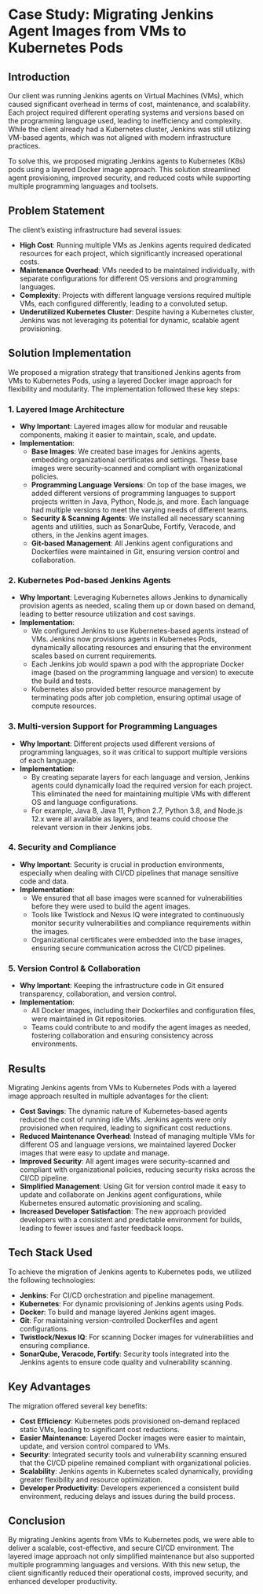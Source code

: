 # Case Study: Migrating Jenkins Agent Images from VMs to Kubernetes Pods

## Introduction
Our client was running Jenkins agents on Virtual Machines (VMs), which caused significant overhead in terms of cost, maintenance, and scalability. Each project required different operating systems and versions based on the programming language used, leading to inefficiency and complexity. While the client already had a Kubernetes cluster, Jenkins was still utilizing VM-based agents, which was not aligned with modern infrastructure practices.

To solve this, we proposed migrating Jenkins agents to Kubernetes (K8s) pods using a layered Docker image approach. This solution streamlined agent provisioning, improved security, and reduced costs while supporting multiple programming languages and toolsets.

## Problem Statement
The client’s existing infrastructure had several issues:
- **High Cost**: Running multiple VMs as Jenkins agents required dedicated resources for each project, which significantly increased operational costs.
- **Maintenance Overhead**: VMs needed to be maintained individually, with separate configurations for different OS versions and programming languages.
- **Complexity**: Projects with different language versions required multiple VMs, each configured differently, leading to a convoluted setup.
- **Underutilized Kubernetes Cluster**: Despite having a Kubernetes cluster, Jenkins was not leveraging its potential for dynamic, scalable agent provisioning.

## Solution Implementation

We proposed a migration strategy that transitioned Jenkins agents from VMs to Kubernetes Pods, using a layered Docker image approach for flexibility and modularity. The implementation followed these key steps:

### 1. Layered Image Architecture
- **Why Important**: Layered images allow for modular and reusable components, making it easier to maintain, scale, and update.
- **Implementation**:
  - **Base Images**: We created base images for Jenkins agents, embedding organizational certificates and settings. These base images were security-scanned and compliant with organizational policies.
  - **Programming Language Versions**: On top of the base images, we added different versions of programming languages to support projects written in Java, Python, Node.js, and more. Each language had multiple versions to meet the varying needs of different teams.
  - **Security & Scanning Agents**: We installed all necessary scanning agents and utilities, such as SonarQube, Fortify, Veracode, and others, in the Jenkins agent images.
  - **Git-based Management**: All Jenkins agent configurations and Dockerfiles were maintained in Git, ensuring version control and collaboration.

### 2. Kubernetes Pod-based Jenkins Agents
- **Why Important**: Leveraging Kubernetes allows Jenkins to dynamically provision agents as needed, scaling them up or down based on demand, leading to better resource utilization and cost savings.
- **Implementation**:
  - We configured Jenkins to use Kubernetes-based agents instead of VMs. Jenkins now provisions agents in Kubernetes Pods, dynamically allocating resources and ensuring that the environment scales based on current requirements.
  - Each Jenkins job would spawn a pod with the appropriate Docker image (based on the programming language and version) to execute the build and tests.
  - Kubernetes also provided better resource management by terminating pods after job completion, ensuring optimal usage of compute resources.

### 3. Multi-version Support for Programming Languages
- **Why Important**: Different projects used different versions of programming languages, so it was critical to support multiple versions of each language.
- **Implementation**:
  - By creating separate layers for each language and version, Jenkins agents could dynamically load the required version for each project. This eliminated the need for maintaining multiple VMs with different OS and language configurations.
  - For example, Java 8, Java 11, Python 2.7, Python 3.8, and Node.js 12.x were all available as layers, and teams could choose the relevant version in their Jenkins jobs.

### 4. Security and Compliance
- **Why Important**: Security is crucial in production environments, especially when dealing with CI/CD pipelines that manage sensitive code and data.
- **Implementation**:
  - We ensured that all base images were scanned for vulnerabilities before they were used to build the agent images.
  - Tools like Twistlock and Nexus IQ were integrated to continuously monitor security vulnerabilities and compliance requirements within the images.
  - Organizational certificates were embedded into the base images, ensuring secure communication across the CI/CD pipelines.

### 5. Version Control & Collaboration
- **Why Important**: Keeping the infrastructure code in Git ensured transparency, collaboration, and version control.
- **Implementation**:
  - All Docker images, including their Dockerfiles and configuration files, were maintained in Git repositories.
  - Teams could contribute to and modify the agent images as needed, fostering collaboration and ensuring consistency across environments.

## Results

Migrating Jenkins agents from VMs to Kubernetes Pods with a layered image approach resulted in multiple advantages for the client:

- **Cost Savings**: The dynamic nature of Kubernetes-based agents reduced the cost of running idle VMs. Jenkins agents were only provisioned when required, leading to significant cost reductions.
- **Reduced Maintenance Overhead**: Instead of managing multiple VMs for different OS and language versions, we maintained layered Docker images that were easy to update and manage.
- **Improved Security**: All agent images were security-scanned and compliant with organizational policies, reducing security risks across the CI/CD pipeline.
- **Simplified Management**: Using Git for version control made it easy to update and collaborate on Jenkins agent configurations, while Kubernetes ensured automatic provisioning and scaling.
- **Increased Developer Satisfaction**: The new approach provided developers with a consistent and predictable environment for builds, leading to fewer issues and faster feedback loops.

## Tech Stack Used

To achieve the migration of Jenkins agents to Kubernetes pods, we utilized the following technologies:
- **Jenkins**: For CI/CD orchestration and pipeline management.
- **Kubernetes**: For dynamic provisioning of Jenkins agents using Pods.
- **Docker**: To build and manage layered Jenkins agent images.
- **Git**: For maintaining version-controlled Dockerfiles and agent configurations.
- **Twistlock/Nexus IQ**: For scanning Docker images for vulnerabilities and ensuring compliance.
- **SonarQube, Veracode, Fortify**: Security tools integrated into the Jenkins agents to ensure code quality and vulnerability scanning.

## Key Advantages

The migration offered several key benefits:
- **Cost Efficiency**: Kubernetes pods provisioned on-demand replaced static VMs, leading to significant cost reductions.
- **Easier Maintenance**: Layered Docker images were easier to maintain, update, and version control compared to VMs.
- **Security**: Integrated security tools and vulnerability scanning ensured that the CI/CD pipeline remained compliant with organizational policies.
- **Scalability**: Jenkins agents in Kubernetes scaled dynamically, providing greater flexibility and resource optimization.
- **Developer Productivity**: Developers experienced a consistent build environment, reducing delays and issues during the build process.

## Conclusion

By migrating Jenkins agents from VMs to Kubernetes pods, we were able to deliver a scalable, cost-effective, and secure CI/CD environment. The layered image approach not only simplified maintenance but also supported multiple programming languages and versions. With this new setup, the client significantly reduced their operational costs, improved security, and enhanced developer productivity.
